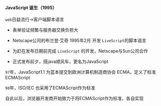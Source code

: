 #### JavaScript 诞生（1995）

`web`日益流行->客户端脚本语言

- 表单验证频繁与服务器交换负担大

- Netscape公司的布兰登·艾奇 1995年2月 开发 `LiveScript`的脚本语言
- 为赶在发布日期前完成 `LiveScript` 的开发，Netscape与Sun公司合作
- 正式发布前夕，搭java顺风车，更名为JavaScript

`97`年，JavaScript1.1 为蓝本提交到欧洲计算机制造商协会 ECMA，定义了标准ECMAScript

`98`年，ISO/IEC 也采用了ECMAScript作为标准

自此以后，浏览器开发商开始致力于将ECMAScript作为标准，各自实现